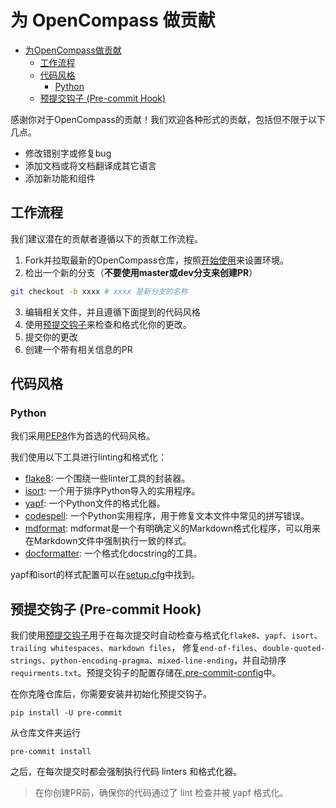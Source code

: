 # 为 OpenCompass 做贡献

- [为OpenCompass做贡献](#为opencompass做贡献)
  - [工作流程](#工作流程)
  - [代码风格](#代码风格)
    - [Python](#python)
  - [预提交钩子 (Pre-commit Hook)](#预提交钩子-pre-commit-hook)

感谢你对于OpenCompass的贡献！我们欢迎各种形式的贡献，包括但不限于以下几点。

- 修改错别字或修复bug
- 添加文档或将文档翻译成其它语言
- 添加新功能和组件

## 工作流程

我们建议潜在的贡献者遵循以下的贡献工作流程。

1. Fork并拉取最新的OpenCompass仓库，按照[开始使用](https://OpenCompass.readthedocs.io/en/latest/get_started.html)来设置环境。
2. 检出一个新的分支（**不要使用master或dev分支来创建PR**）

```bash
git checkout -b xxxx # xxxx 是新分支的名称
```

3. 编辑相关文件，并且遵循下面提到的代码风格
4. 使用[预提交钩子](https://pre-commit.com/)来检查和格式化你的更改。
5. 提交你的更改
6. 创建一个带有相关信息的PR

## 代码风格

### Python

我们采用[PEP8](https://www.python.org/dev/peps/pep-0008/)作为首选的代码风格。

我们使用以下工具进行linting和格式化：

- [flake8](https://github.com/PyCQA/flake8): 一个围绕一些linter工具的封装器。
- [isort](https://github.com/timothycrosley/isort): 一个用于排序Python导入的实用程序。
- [yapf](https://github.com/google/yapf): 一个Python文件的格式化器。
- [codespell](https://github.com/codespell-project/codespell): 一个Python实用程序，用于修复文本文件中常见的拼写错误。
- [mdformat](https://github.com/executablebooks/mdformat): mdformat是一个有明确定义的Markdown格式化程序，可以用来在Markdown文件中强制执行一致的样式。
- [docformatter](https://github.com/myint/docformatter): 一个格式化docstring的工具。

yapf和isort的样式配置可以在[setup.cfg](https://github.com/OpenCompass/blob/main/setup.cfg)中找到。

## 预提交钩子 (Pre-commit Hook)

我们使用[预提交钩子](https://pre-commit.com/)用于在每次提交时自动检查与格式化`flake8`、`yapf`、`isort`、`trailing whitespaces`、`markdown files`，
修复`end-of-files`、`double-quoted-strings`、`python-encoding-pragma`、`mixed-line-ending`，并自动排序`requirments.txt`。预提交钩子的配置存储在[.pre-commit-config]()中。

在你克隆仓库后，你需要安装并初始化预提交钩子。

```shell
pip install -U pre-commit
```

从仓库文件夹运行

```shell
pre-commit install
```

之后，在每次提交时都会强制执行代码 linters 和格式化器。

> 在你创建PR前，确保你的代码通过了 lint 检查并被 yapf 格式化。